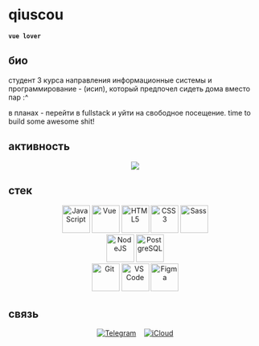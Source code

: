 # qiuscou

**`vue lover`** 

## био

<span>студент 3 курса направления информационные системы и программирование - (исип), который предпочел сидеть дома вместо пар :^

в планах - перейти в fullstack и уйти на свободное посещение. time to build some awesome shit! </span>

## активность

<div align="center">
  <img src="https://nirzak-streak-stats.vercel.app/?user=qiuscou&theme=vue&hide_border=false" />
</div>

## стек
<p align="center">
  <!-- frontend -->
  <a href="https://developer.mozilla.org/en-US/docs/Web/JavaScript" target="_blank" rel="noreferrer"><img src="https://raw.githubusercontent.com/danielcranney/readme-generator/main/public/icons/skills/javascript-colored.svg" alt="JavaScript" title="JavaScript" width="55" height="55" /></a>
  <a href="https://vuejs.org/" target="_blank" rel="noreferrer"><img src="https://raw.githubusercontent.com/danielcranney/readme-generator/main/public/icons/skills/vuejs-colored.svg" alt="Vue" title="Vue.js" width="55" height="55" /></a>
  <a href="https://developer.mozilla.org/en-US/docs/Glossary/HTML5" target="_blank" rel="noreferrer"><img src="https://raw.githubusercontent.com/danielcranney/readme-generator/main/public/icons/skills/html5-colored.svg" alt="HTML5" title="HTML5" width="55" height="55" /></a>
  <a href="https://www.w3.org/TR/CSS/#css" target="_blank" rel="noreferrer"><img src="https://raw.githubusercontent.com/danielcranney/readme-generator/main/public/icons/skills/css3-colored.svg" alt="CSS3" title="CSS3" width="55" height="55" /></a>
  <a href="https://sass-lang.com/" target="_blank" rel="noreferrer"><img src="https://raw.githubusercontent.com/danielcranney/readme-generator/main/public/icons/skills/sass-colored.svg" alt="Sass" title="Sass" width="55" height="55" /></a>
  <br>
  <!-- backend -->
  <a href="https://nodejs.org/en/" target="_blank" rel="noreferrer"><img src="https://raw.githubusercontent.com/danielcranney/readme-generator/main/public/icons/skills/nodejs-colored.svg" alt="NodeJS" title="Node.js" width="55" height="55" /></a>
  <a href="https://www.postgresql.org/" target="_blank" rel="noreferrer"><img src="https://raw.githubusercontent.com/danielcranney/readme-generator/main/public/icons/skills/postgresql-colored.svg" alt="PostgreSQL" title="PostgreSQL" width="55" height="55" /></a>
  <br>
  <!-- tools -->
  <a href="https://git-scm.com/" target="_blank" rel="noreferrer"><img src="https://raw.githubusercontent.com/danielcranney/readme-generator/main/public/icons/skills/git-colored.svg" alt="Git" title="Git" width="55" height="55" /></a>
  <a href="https://code.visualstudio.com/" target="_blank" rel="noreferrer"><img src="https://raw.githubusercontent.com/danielcranney/readme-generator/main/public/icons/skills/visualstudiocode-colored.svg" alt="VS Code" title="VS Code" width="55" height="55" /></a>
  <a href="https://www.figma.com/" target="_blank" rel="noreferrer"><img src="https://raw.githubusercontent.com/danielcranney/readme-generator/main/public/icons/skills/figma-colored.svg" alt="Figma" title="Figma" width="55" height="55" /></a>
</p>

## связь
<div align="center">
  <a href="https://t.me/qiuscou" target="_blank"><img src="https://img.shields.io/badge/Telegram-2CA5E0?style=for-the-badge&logo=telegram&logoColor=white" alt="Telegram"/></a>&nbsp;&nbsp;&nbsp;
  <a href="mailto:qiuscou@icloud.com"><img src="https://img.shields.io/badge/iCloud-3693F3?style=for-the-badge&logo=icloud&logoColor=white" alt="iCloud"/></a>
</div>

